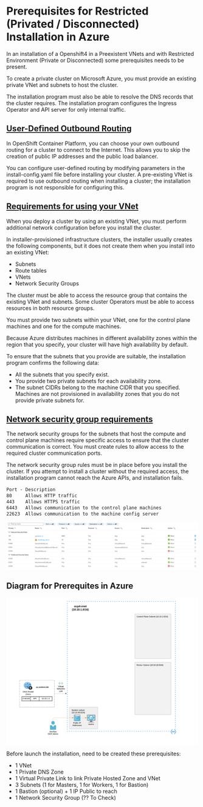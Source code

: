 # Prerequisites for Restricted (Privated / Disconnected) Installation in Azure

In an installation of a Openshift4 in a Preexistent VNets and with Restricted Environment (Private
or Disconnected) some prerequisites needs to be present.

To create a private cluster on Microsoft Azure, you must provide an existing private VNet and
subnets to host the cluster.

The installation program must also be able to resolve the DNS records
that the cluster requires. The installation program configures the Ingress Operator and API server
for only internal traffic.

## [User-Defined Outbound Routing](https://docs.openshift.com/container-platform/4.7/installing/installing_azure/installing-azure-private.html#installation-azure-user-defined-routing_installing-azure-private)

In OpenShift Container Platform, you can choose your own outbound routing for a cluster to connect to the Internet. This allows you to skip the creation of public IP addresses and the public load balancer.

You can configure user-defined routing by modifying parameters in the install-config.yaml file before installing your cluster. A pre-existing VNet is required to use outbound routing when installing a cluster; the installation program is not responsible for configuring this.

## [Requirements for using your VNet](https://docs.openshift.com/container-platform/4.7/installing/installing_azure/installing-azure-private.html#installation-about-custom-azure-vnet-requirements_installing-azure-private)

When you deploy a cluster by using an existing VNet, you must perform additional network configuration before you install the cluster.

In installer-provisioned infrastructure clusters, the installer usually creates the following components, but it does not create them when you install into an existing VNet:

* Subnets
* Route tables
* VNets
* Network Security Groups

The cluster must be able to access the resource group that contains the existing VNet and subnets.
Some cluster Operators must be able to access resources in both resource groups.

You must provide two subnets within your VNet, one for the control plane machines and one for the compute machines.

Because Azure distributes machines in different availability zones within the region that you specify, your cluster will have high availability by default.

To ensure that the subnets that you provide are suitable, the installation program confirms the following data:

* All the subnets that you specify exist.
* You provide two private subnets for each availability zone.
* The subnet CIDRs belong to the machine CIDR that you specified. Machines are not provisioned in availability zones that you do not provide private subnets for.

## [Network security group requirements](https://docs.openshift.com/container-platform/4.7/installing/installing_azure/installing-azure-private.html#installation-about-custom-azure-vnet-nsg-requirements_installing-azure-private)

The network security groups for the subnets that host the compute and control plane machines require specific access to ensure that the cluster communication is correct. You must create rules to allow access to the required cluster communication ports.

The network security group rules must be in place before you install the cluster. If you attempt to install a cluster without the required access, the installation program cannot reach the Azure APIs, and installation fails.

```
Port - Description
80     Allows HTTP traffic
443    Allows HTTPS traffic
6443   Allows communication to the control plane machines
22623  Allows communication to the machine config server
```

<img align="center" width="750" src="pics/securitygroups_prereqs.png">

## Diagram for Prerequites in Azure

<img align="center" width="750" src="pics/azure-prerequisites.png">

Before launch the installation, need to be created these prerequisites:

- 1 VNet
- 1 Private DNS Zone
- 1 Virtual Private Link to link Private Hosted Zone and VNet
- 3 Subnets (1 for Masters, 1 for Workers, 1 for Bastion)
- 1 Bastion (optional) + 1 IP Public to reach
- 1 Network Security Group (?? To Check)
